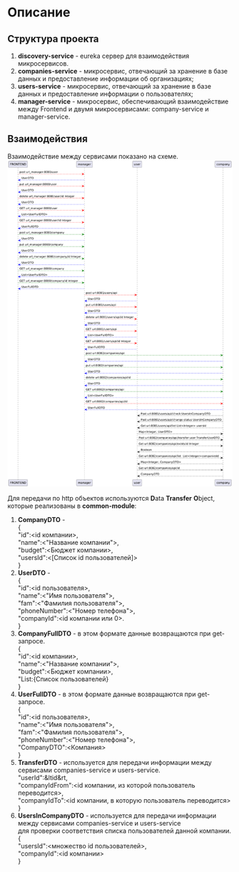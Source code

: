 # Описание #

## Структура проекта ##

1. **discovery-service** - eureka сервер для взаимодействия микросервисов.
2. **companies-service** - микросервис, отвечающий за хранение в базе данных и предоставление информации об организациях;
3. **users-service** - микросервис, отвечающий за хранение в базе данных и предоставление информации о пользователях;
4. **manager-service** - микросервис, обеспечивающий взаимодействие между Frontend и двумя микросервисами: 
 company-service и manager-service.

## Взаимодействия ##

Взаимодействие между сервисами показано на схеме.
![img.png](img.png)

Для передачи по http объектов используются **D**ata **Transfer** **O**bject, которые реализованы в **common-module**:  
1. **CompanyDTO** -  
{  
   "id":<id компании>,      
   "name":<"Название компании">,      
   "budget":<Бюджет компании>,  
   "usersId":<[Список id пользователей]>      
}  
2. **UserDTO** -    
{  
   "id":<id пользователя>,    
   "name":<"Имя пользователя">,    
   "fam":<"Фамилия пользователя">,    
   "phoneNumber":<"Номер телефона">,    
   "companyId":<id компании или 0>.  
}  
3. **CompanyFullDTO** - в этом формате данные возвращаются при get-запросе.  
   {  
   "id":<id компании>,      
   "name":<"Название компании">,      
   "budget":<Бюджет компании>,  
   "List<UserDTO>:{Список пользователей}      
   }  
4. **UserFullDTO** - в этом формате данные возвращаются при get-запросе.  
   {  
   "id":<id пользователя>,       
   "name":<"Имя пользователя">,    
   "fam":<"Фамилия пользователя">,    
   "phoneNumber":<"Номер телефона">,    
   "CompanyDTO":<Компания>  
   }  
5. **TransferDTO** - используется для передачи информации между сервисами companies-service и users-service.  
   "userId":&ltid&rt,  
   "companyIdFrom":<id компании, из которой пользователь переводится>,    
   "companyIdTo":<id компании, в которую пользователь переводится>    
   }  
6. **UsersInCompanyDTO** - используется для передачи информации между сервисами companies-service и users-service  
для проверки соответствия списка пользователей данной компании.  
{     
   "usersId":<множество id пользователей>,    
   "companyId":<id компании>  
   }  